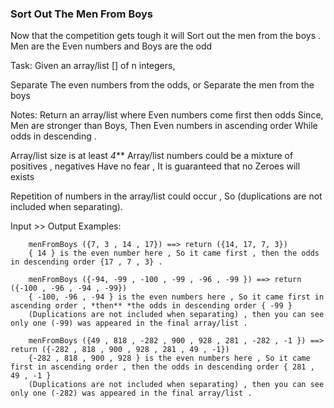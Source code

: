 ### Sort Out The Men From Boys 

Now that the competition gets tough it will Sort out the men from the boys .
Men are the Even numbers and Boys are the odd

Task: Given an array/list [] of n integers,

Separate The even numbers from the odds, or Separate the men from the boys

Notes: Return an array/list where Even numbers come first then odds
Since, Men are stronger than Boys, Then Even numbers in ascending order While odds in descending .

Array/list size is at least *4***
Array/list numbers could be a mixture of positives , negatives
Have no fear , It is guaranteed that no Zeroes will exists

Repetition of numbers in the array/list could occur , So (duplications are not included when separating).

Input >> Output Examples:

        menFromBoys ({7, 3 , 14 , 17}) ==> return ({14, 17, 7, 3})
        { 14 } is the even number here , So it came first , then the odds in descending order {17 , 7 , 3} .

        menFromBoys ({-94, -99 , -100 , -99 , -96 , -99 }) ==> return ({-100 , -96 , -94 , -99})
        { -100, -96 , -94 } is the even numbers here , So it came first in ascending order , *then** *the odds in descending order { -99 }
        (Duplications are not included when separating) , then you can see only one (-99) was appeared in the final array/list .

        menFromBoys ({49 , 818 , -282 , 900 , 928 , 281 , -282 , -1 }) ==> return ({-282 , 818 , 900 , 928 , 281 , 49 , -1})
        {-282 , 818 , 900 , 928 } is the even numbers here , So it came first in ascending order , then the odds in descending order { 281 , 49 , -1 }
        (Duplications are not included when separating) , then you can see only one (-282) was appeared in the final array/list .
